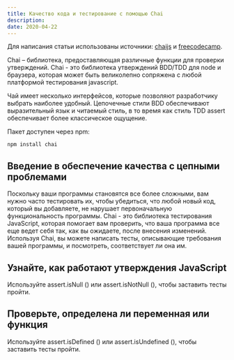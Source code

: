 ```yaml
---
title: Качество кода и тестирование с помощью Chai
description: 
date: 2020-04-22
---
```


Для написания статьи использованы источники: [chaijs](https://www.chaijs.com/guide/) и [freecodecamp](https://www.freecodecamp.org/learn/information-security-and-quality-assurance/quality-assurance-and-testing-with-chai/).

Chai – библиотека, предоставляющая различные функции для проверки утверждений. Chai - это библиотека утверждений BDD/TDD для node и браузера, которая может быть великолепно сопряжена с любой платформой тестирования javascript.

Чай имеет несколько интерфейсов, которые позволяют разработчику выбрать наиболее удобный. Цепочечные стили BDD обеспечивают выразительный язык и читаемый стиль, в то время как стиль TDD assert обеспечивает более классическое ощущение.

Пакет доступен через npm:

```
npm install chai
```

## Введение в обеспечение качества с цепными проблемами

Поскольку ваши программы становятся все более сложными, вам нужно часто тестировать их, чтобы убедиться, что любой новый код, который вы добавляете, не нарушает первоначальную функциональность программы. Chai - это библиотека тестирования JavaScript, которая помогает вам проверить, что ваша программа все еще ведет себя так, как вы ожидаете, после внесения изменений. Используя Chai, вы можете написать тесты, описывающие требования вашей программы, и посмотреть, соответствует ли она им.

## Узнайте, как работают утверждения JavaScript

Используйте assert.isNull () или assert.isNotNull (), чтобы заставить тесты пройти.

## Проверьте, определена ли переменная или функция

Используйте assert.isDefined () или assert.isUndefined (), чтобы заставить тесты пройти.

